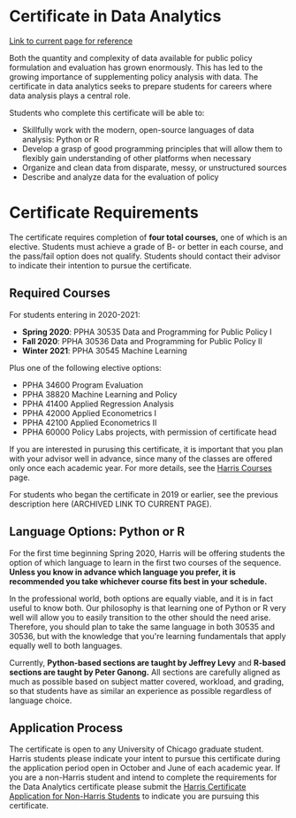 # Certificate in Data Analytics

[Link to current page for reference]( https://harris.uchicago.edu/academics/design-your-path/certificates/certificate-data-analytics)

Both the quantity and complexity of data available for public policy formulation and evaluation has grown enormously. This has led to the growing importance of supplementing policy analysis with data. The certificate in data analytics seeks to prepare students for careers where data analysis plays a central role.

Students who complete this certificate will be able to:

  * Skillfully work with the modern, open-source languages of data analysis: Python or R
  * Develop a grasp of good programming principles that will allow them to flexibly gain understanding of other platforms when necessary
  * Organize and clean data from disparate, messy, or unstructured sources
  * Describe and analyze data for the evaluation of policy
  
# Certificate Requirements

The certificate requires completion of __four total courses,__ one of which is an elective. Students must achieve a grade of B- or better in each course, and the pass/fail option does not qualify. Students should contact their advisor to indicate their intention to pursue the certificate.

## Required Courses

For students entering in 2020-2021:

  * __Spring 2020__: PPHA 30535 Data and Programming for Public Policy I
  * __Fall 2020__: PPHA 30536 Data and Programming for Public Policy II
  * __Winter 2021__: PPHA 30545 Machine Learning

Plus one of the following elective options:

  * PPHA 34600 Program Evaluation
  * PPHA 38820 Machine Learning and Policy
  * PPHA 41400 Applied Regression Analysis
  * PPHA 42000 Applied Econometrics I
  * PPHA 42100 Applied Econometrics II
  * PPHA 60000 Policy Labs projects, with permission of certificate head
  
If you are interested in purusing this certificate, it is important that you plan with your advisor well in advance, since many of the classes are offered only once each academic year. For more details, see the [Harris Courses](https://harris.uchicago.edu/academics/programs-degrees/courses) page.

For students who began the certificate in 2019 or earlier, see the previous description here (ARCHIVED LINK TO CURRENT PAGE).

## Language Options: Python or R

For the first time beginning Spring 2020, Harris will be offering students the option of which language to learn in the first two courses of the sequence. __Unless you know in advance which language you prefer, it is recommended you take whichever course fits best in your schedule.__

In the professional world, both options are equally viable, and it is in fact useful to know both. Our philosophy is that learning one of Python or R very well will allow you to easily transition to the other should the need arise. Therefore, you should plan to take the same language in both 30535 and 30536, but with the knowledge that you're learning fundamentals that apply equally well to both languages.

Currently, __Python-based sections are taught by Jeffrey Levy__ and __R-based sections are taught by Peter Ganong.__ All sections are carefully aligned as much as possible based on subject matter covered, workload, and grading, so that students have as similar an experience as possible regardless of language choice.

## Application Process

The certificate is open to any University of Chicago graduate student. Harris students please indicate your intent to pursue this certificate during the application period open in October and June of each academic year. If you are a non-Harris student and intend to complete the requirements for the Data Analytics certificate please submit the [Harris Certificate Application for Non-Harris Students](https://uchicagoharris.wufoo.com/forms/zas37xd039saly/) to indicate you are pursuing this certificate. 